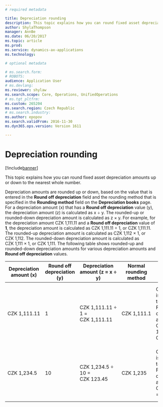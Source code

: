 ```yaml
---
# required metadata

title: Depreciation rounding
description: This topic explains how you can round fixed asset depreciation amounts up or down to the nearest whole number. 
author: ShylaThompson
manager: AnnBe
ms.date: 06/20/2017
ms.topic: article
ms.prod: 
ms.service: dynamics-ax-applications
ms.technology: 

# optional metadata

# ms.search.form: 
# ROBOTS: 
audience: Application User
# ms.devlang: 
ms.reviewer: shylaw
ms.search.scope: Core, Operations, UnifiedOperations
# ms.tgt_pltfrm: 
ms.custom: 265204
ms.search.region: Czech Republic
# ms.search.industry: 
ms.author: epopov
ms.search.validFrom: 2016-11-30
ms.dyn365.ops.version: Version 1611

---
```


# Depreciation rounding

[!include[banner](../includes/banner.md)]


This topic explains how you can round fixed asset depreciation amounts up or down to the nearest whole number. 

Depreciation amounts are rounded up or down, based on the value that is entered in the **Round off depreciation** field and the rounding method that is specified in the **Rounding method** field on the **Depreciation books** page. For a depreciation amount (x) that has a **Round off depreciation** value (y), the depreciation amount (z) is calculated as x ÷ y. The rounded-up or rounded-down depreciation amount is calculated as z × y. For example, for the depreciation amount CZK 1,111.11 and a **Round off depreciation** value of **1**, the depreciation amount is calculated as CZK 1,111.11 ÷ 1, or CZK 1,111.11. The rounded-up depreciation amount is calculated as CZK 1,112 × 1, or CZK 1,112. The rounded-down depreciation amount is calculated as CZK 1,111 × 1, or CZK 1,111. The following table shows rounded-up and rounded-down depreciation amounts for various depreciation amounts and **Round off depreciation** values.

|Depreciation amount (x)|Round off depreciation (y)|Depreciation amount (z = x ÷ y)|Normal rounding method| Downward rounding method|Rounding-up rounding method|
|-----------------------|-----------------------|-----------------------|-----------------------|-----------------------|-----------------------|
|CZK 1,111.11|1|CZK 1,111.11 ÷ 1 = CZK 1,111.11|CZK 1,111.1|CZK 1,111.11 is rounded up to CZK 1,112. Final depreciation amount: CZK 1,112 × 1 = CZK 1,112|CZK 1,111.11 is rounded down to CZK 1,111. Final depreciation amount: CZK 1,111 × 1 = CZK 1,111|
|CZK 1,234.5|10|CZK 1,234.5 ÷ 10 = CZK 123.45|CZK 1,235|CZK 123.45 is rounded up to CZK 124. Final depreciation amount: CZK 124 × 10 = CZK 1,240|CZK 123.45 is rounded down to CZK 123. Final depreciation amount: CZK 123 × 10 = CZK 1,230|



